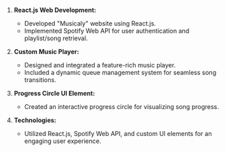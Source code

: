 1. **React.js Web Development:**
   - Developed "Musicaly" website using React.js.
   - Implemented Spotify Web API for user authentication and playlist/song retrieval.

2. **Custom Music Player:**
   - Designed and integrated a feature-rich music player.
   - Included a dynamic queue management system for seamless song transitions.

3. **Progress Circle UI Element:**
   - Created an interactive progress circle for visualizing song progress.

4. **Technologies:**
   - Utilized React.js, Spotify Web API, and custom UI elements for an engaging user experience.
